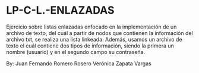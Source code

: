 # LP-C-L.-ENLAZADAS 
Ejercicio sobre listas enlazadas enfocado en la implementación de un archivo de texto, del cuál a partir de nodos que contienen la información del archivo txt, se realiza una lista linkeada. Además, usamos un archivo de texto el cuál contiene dos tipos de información, siendo la primera un nombre (usuario) y en el segundo campo su contraseña.

By:
Juan Fernando Romero Rosero
Verónica Zapata Vargas
